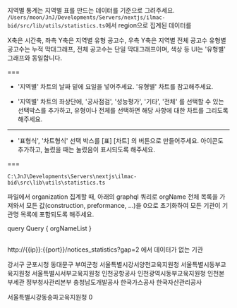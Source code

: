 지역별 통계는 지역별 표를 만드는 데이터를 기준으로 그려주세요.
`/Users/moon/JnJ/Developments/Servers/nextjs/ilmac-bid/src/lib/utils/statistics.ts`에서 region으로 집계된 데이터를

X축은 시간축, 좌측 Y축은 지역별 유형 공고수, 우측 Y축은 지역별 전체 공고수
유형별 공고수는 누적 막대그래프, 전체 공고수는 단일 막대그래프이며, 색상 등 UI는 '유형별' 그래프와 동일합니다.


===

- '지역별' 차트의 날짜 밑에 요일을 넣어주세요. '유형별' 차트를 참고해주세요.

- '지역별' 차트의 좌상단에, '공사점검', '성능평가', '기타', '전체' 를 선택할 수 있는 선택박스를 추가하고, 유형이나 전체를 선택하면 해당 사항에 대한 차트를 그리도록 해주세요.

---

- '표형식', '차트형식' 선택 박스를 [표] [차트] 의 버튼으로 만들어주세요. 아이콘도 추가하고, 눌렸을 때는 눌렸음이 표시되도록 해주세요.


===

`C:\JnJ\Developments\Servers\nextjs\ilmac-bid\src\lib\utils\statistics.ts`

파일에서 organization 집계할 때, 아래의 graphql 쿼리로 orgName 전체 목록을 가져와서 모든 값(construction, preformance, ...)을 0으로 초기화하여 모든 기관이 기관명 목록에 포함되도록 해주세요.

query Query {
  orgNameList
}

## 
http://{{ip}}:{{port}}/notices_statistics?gap=2 에서 데이터가 없는 기관


강서구
군포시청
동대문구
부여군청
서울특별시강서양천교육지원청
서울특별시동부교육지원청
서울특별시서부교육지원청
인천공항공사
인천광역시동부교육지원청
인천본부세관
정부청사관리본부
충청남도개발공사
한국가스공사
한국자산관리공사


서울특별시강동송파교육지원청	0